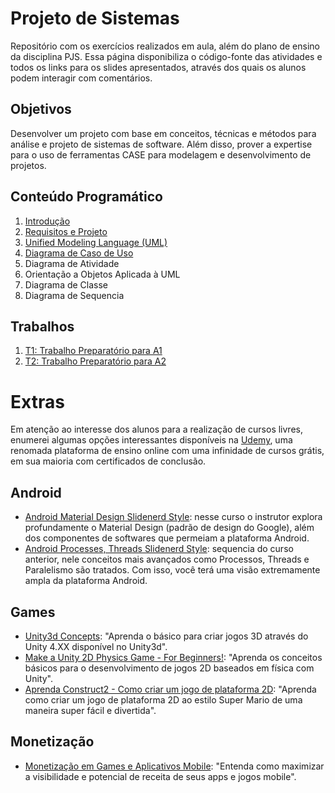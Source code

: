 # Projeto de Sistemas

Repositório com os exercícios realizados em aula, além do plano de ensino da disciplina PJS. Essa página disponibiliza o código-fonte das atividades e todos os links para os slides apresentados, através dos quais os alunos podem interagir com comentários.

## Objetivos

Desenvolver um projeto com base em conceitos, técnicas e métodos para análise e projeto de sistemas de software. Além disso, prover a expertise para o uso de ferramentas CASE para modelagem e desenvolvimento de projetos.

## Conteúdo Programático

1. [Introdução](https://docs.google.com/presentation/d/10c-oTivpq483amlPNvE8ZTDwLrSmrIpzgN5dw-wFBlk/edit?usp=sharing)
2. [Requisitos e Projeto](https://docs.google.com/presentation/d/1SsDFSbdRudWAumBYz9XzyggrmH4hGOkrxxsv-XTr36Q/edit?usp=sharing)
3. [Unified Modeling Language (UML)](https://docs.google.com/presentation/d/1n-vv2gmDDPEVjxYZSD5UXcHQUkGp6KHlsH-1o3JGsLQ/edit?usp=sharing)
4. [Diagrama de Caso de Uso](https://docs.google.com/presentation/d/1915wRocAUyKay4MKCmlQU6NN6P_TTtMSXilSngUgBfQ/edit?usp=sharing)
5. Diagrama de Atividade
6. Orientação a Objetos Aplicada à UML
7. Diagrama de Classe
8. Diagrama de Sequencia

## Trabalhos

1. [T1: Trabalho Preparatório para A1](https://docs.google.com/presentation/d/1tJt_SFrWehHscgnN6Lzm7HuEHLy6crEbWWySTDeL3BI/edit?usp=sharing)
2. [T2: Trabalho Preparatório para A2]()

# Extras

Em atenção ao interesse dos alunos para a realização de cursos livres, enumerei algumas opções interessantes disponíveis na [Udemy](https://www.udemy.com/), uma renomada plataforma de ensino online com uma infinidade de cursos grátis, em sua maioria com certificados de conclusão.

## Android

+ [Android Material Design Slidenerd Style](https://www.udemy.com/android-material-design-zero-to-hero/): nesse curso o instrutor explora profundamente o Material Design (padrão de design do Google), além dos componentes de softwares que permeiam a plataforma Android.
+ [Android Processes, Threads Slidenerd Style](https://www.udemy.com/master-android-zero-to-hero/): sequencia do curso anterior, nele conceitos mais avançados como Processos, Threads e Paralelismo são tratados. Com isso, você terá uma visão extremamente ampla da plataforma Android.

## Games

+ [Unity3d Concepts](https://www.udemy.com/unity3d-concepts/): "Aprenda o básico para criar jogos 3D através do Unity 4.XX disponível no Unity3d".
+ [Make a Unity 2D Physics Game - For Beginners!](https://www.udemy.com/unity-2d-bouncing-and-sliding-with-physics/): "Aprenda os conceitos básicos para o desenvolvimento de jogos 2D baseados em física com Unity".
+ [Aprenda Construct2 - Como criar um jogo de plataforma 2D](https://www.udemy.com/aprenda-construct2-como-criar-um-jogo-de-plataforma-2d/): "Aprenda como criar um jogo de plataforma 2D ao estilo Super Mario de uma maneira super fácil e divertida".

## Monetização

+ [Monetização em Games e Aplicativos Mobile](https://www.udemy.com/monetizacao-em-games-e-aplicativos-mobile/): "Entenda como maximizar a visibilidade e potencial de receita de seus apps e jogos mobile".
